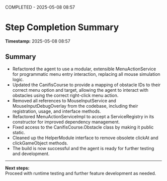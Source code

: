 COMPLETED - 2025-05-08 08:57

# Step Completion Summary

**Timestamp:** 2025-05-08 08:57

## Summary

-   Refactored the agent to use a modular, extensible MenuActionService for programmatic menu entry interaction, replacing all mouse simulation logic.
-   Updated the CanifisCourse to provide a mapping of obstacle IDs to their correct menu option and target, allowing the agent to interact with obstacles using the correct right-click menu action.
-   Removed all references to MouseInputService and MouseInputDebugOverlay from the codebase, including their registration, usage, and interface methods.
-   Refactored MenuActionServiceImpl to accept a ServiceRegistry in its constructor for improved dependency management.
-   Fixed access to the CanifisCourse.Obstacle class by making it public static.
-   Cleaned up the HelperModule interface to remove obsolete clickAt and clickGameObject methods.
-   The build is now successful and the agent is ready for further testing and development.

---

**Next steps:**  
Proceed with runtime testing and further feature development as needed.
